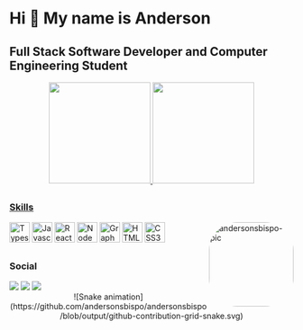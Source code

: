 Hi 👋 My name is Anderson
==========================

Full Stack Software Developer and Computer Engineering Student
---------------------------------------------------------------

<div align="center">
  <a href="https://github.com/andersonsbispo">
    <img height="180em" src="https://github-readme-stats.vercel.app/api?username=andersonsbispo&show_icons=true&theme=dark&include_all_commits=true&count_private=true"/>
  <img height="180em" src="https://github-readme-stats.vercel.app/api/top-langs/?username=andersonsbispo&layout=compact&langs_count=7&theme=dark"/>
</div>

##

### Skills

<p align="left">
<a href="https://github.com/andersonsbispo" target="_blank"><img src="https://raw.githubusercontent.com/danielcranney/readme-generator/main/public/icons/skills/typescript-colored.svg" width="36" height="36" alt="Typescript" /></a>
<a href="https://github.com/andersonsbispo" target="_blank"><img src="https://raw.githubusercontent.com/danielcranney/readme-generator/main/public/icons/skills/javascript-colored.svg" width="36" height="36" alt="Javascript" /></a>
<a href="https://github.com/andersonsbispo" target="_blank"><img src="https://raw.githubusercontent.com/danielcranney/readme-generator/main/public/icons/skills/react-colored.svg" width="36" height="36" alt="React" /></a>
<a href="https://github.com/andersonsbispo" target="_blank"><img src="https://raw.githubusercontent.com/danielcranney/readme-generator/main/public/icons/skills/nodejs-colored.svg" width="36" height="36" alt="NodeJS" /></a>
<a href="https://github.com/andersonsbispo" target="_blank"><img src="https://raw.githubusercontent.com/danielcranney/readme-generator/main/public/icons/skills/graphql-colored.svg" width="36" height="36" alt="GraphQL" /></a>
<a href="https://github.com/andersonsbispo" target="_blank"><img src="https://raw.githubusercontent.com/danielcranney/readme-generator/main/public/icons/skills/html5-colored.svg" width="36" height="36" alt="HTML5" /></a>
<a href="https://github.com/andersonsbispo" target="_blank"><img src="https://raw.githubusercontent.com/danielcranney/readme-generator/main/public/icons/skills/css3-colored.svg" width="36" height="36" alt="CSS3" /></a>
  
<img align="right" alt="andersonsbispo-pic" height="150" style="border-radius:50px;" src="https://s7.gifyu.com/images/ALh3.gif">
  
</p>

##

### Social

<div>
  <a href="https://www.linkedin.com/in/andersonsbispo/" target="_blank"><img src="https://img.shields.io/badge/-LinkedIn-%230077B5?style=for-the-badge&logo=linkedin&logoColor=white" target="_blank"></a>
    <a href="https://twitter.com/andersonbishop_" target="_blank"><img src="https://img.shields.io/badge/Twitter-1DA1F2?style=for-the-badge&logo=twitter&logoColor=white" target="_blank"></a> 
  <a href="https://www.instagram.com/andersonbishop_/" target="_blank"><img src="https://img.shields.io/badge/-Instagram-%23E4405F?style=for-the-badge&logo=instagram&logoColor=white" target="_blank"></a>
</div>

<div align="center">
  ![Snake animation](https://github.com/andersonsbispo/andersonsbispo/blob/output/github-contribution-grid-snake.svg)
</div>
